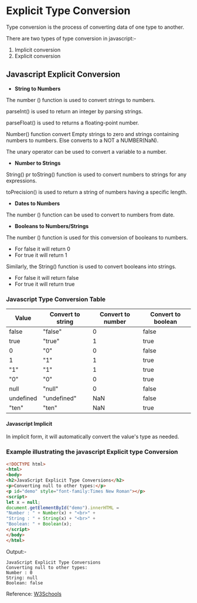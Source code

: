 # Explicit Type Conversion

Type conversion is the process of converting data of one type to another.

There are two types of type conversion in javascript:-
1. Implicit conversion 
2. Explicit conversion

## Javascript Explicit Conversion

- **String to Numbers**

The number () function is used to convert strings to numbers.

parseInt() is used to return an integer by parsing strings.

parseFloat() is used to returns a floating-point number.

Number() function convert Empty strings to zero and strings containing numbers to numbers.
Else converts to a NOT a NUMBER(NaN).

The unary operator can be used to convert a variable to a number.

- **Number to Strings**

String() pr toString() function is used to convert numbers to strings for any expressions.

toPrecision() is used to return a string of numbers having a specific length.

- **Dates to Numbers**

The number () function can be used to convert to numbers from date.

- **Booleans to Numbers/Strings**

The number () function is used for this conversion of booleans to numbers.
- For false it will return 0
- For true it will return 1

Similarly, the String() function is used to convert booleans into strings.
- For false it will return false
- For true it will return true

### Javascript Type Conversion Table

| Value | Convert to string | Convert to number | Convert to boolean |
|-----------|-------------------|-------------------|--------------------|
| false | "false" | 0 | false |
| true | "true" | 1 | true |
| 0 | "0" | 0 | false |
| 1 | "1" | 1 | true |
| "1" | "1" | 1 | true |
| "0" | "0" | 0 | true |
| null | "null" | 0 | false |
| undefined | "undefined" | NaN | false |
| "ten" | "ten" | NaN | true |

#### Javascript Implicit 

In implicit form, it will automatically convert the value's type as needed.

### Example illustrating the javascript Explicit type Conversion

```html
<!DOCTYPE html>
<html>
<body>
<h2>JavaScript Explicit Type Conversions</h2>
<p>Converting null to other types:</p>
<p id="demo" style="font-family:Times New Roman"></p>
<script>
let x = null;
document.getElementById("demo").innerHTML =
"Number : " + Number(x) + "<br>" +
"String : " + String(x) + "<br>" +
"Boolean: " + Boolean(x);
</script>
</body>
</html>
```

Output:-
```
JavaScript Explicit Type Conversions
Converting null to other types:
Number : 0
String: null
Boolean: false
 ```

Reference: [W3Schools](https://www.w3schools.com/js/js_type_conversion.asp)
